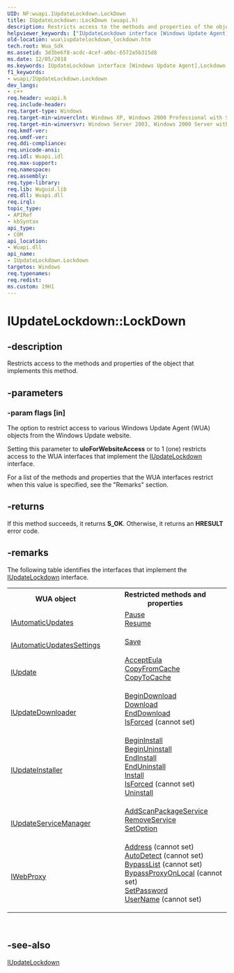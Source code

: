 ```yaml
---
UID: NF:wuapi.IUpdateLockdown.LockDown
title: IUpdateLockdown::LockDown (wuapi.h)
description: Restricts access to the methods and properties of the object that implements this method.helpviewer_keywords: ["IUpdateLockdown interface [Windows Update Agent]","Lockdown method","IUpdateLockdown.LockDown","IUpdateLockdown::LockDown","IUpdateLockdown::Lockdown","LockDown","Lockdown method [Windows Update Agent]","Lockdown method [Windows Update Agent]","IUpdateLockdown interface","wua.iupdatelockdown_lockdown","wuapi/IUpdateLockdown::Lockdown"]
old-location: wua\iupdatelockdown_lockdown.htm
tech.root: Wua_Sdk
ms.assetid: 3d3be6f8-acdc-4cef-a0bc-6572a5b315d8
ms.date: 12/05/2018
ms.keywords: IUpdateLockdown interface [Windows Update Agent],Lockdown method, IUpdateLockdown.LockDown, IUpdateLockdown::LockDown, IUpdateLockdown::Lockdown, LockDown, Lockdown method [Windows Update Agent], Lockdown method [Windows Update Agent],IUpdateLockdown interface, wua.iupdatelockdown_lockdown, wuapi/IUpdateLockdown::Lockdown
f1_keywords:
- wuapi/IUpdateLockdown.Lockdown
dev_langs:
- c++
req.header: wuapi.h
req.include-header: 
req.target-type: Windows
req.target-min-winverclnt: Windows XP, Windows 2000 Professional with SP3 [desktop apps only]
req.target-min-winversvr: Windows Server 2003, Windows 2000 Server with SP3 [desktop apps only]
req.kmdf-ver: 
req.umdf-ver: 
req.ddi-compliance: 
req.unicode-ansi: 
req.idl: Wuapi.idl
req.max-support: 
req.namespace: 
req.assembly: 
req.type-library: 
req.lib: Wuguid.lib
req.dll: Wuapi.dll
req.irql: 
topic_type:
- APIRef
- kbSyntax
api_type:
- COM
api_location:
- Wuapi.dll
api_name:
- IUpdateLockdown.Lockdown
targetos: Windows
req.typenames: 
req.redist: 
ms.custom: 19H1
---
```


# IUpdateLockdown::LockDown


## -description


Restricts access to the methods and properties of the object that implements this method.


## -parameters




### -param flags [in]

The option to restrict access to various Windows Update Agent (WUA) objects from the Windows Update website. 

Setting this parameter to  <b>uloForWebsiteAccess</b> or to 1 (one) restricts access to the WUA interfaces that implement the <a href="https://docs.microsoft.com/windows/desktop/api/wuapi/nn-wuapi-iupdatelockdown">IUpdateLockdown</a> interface.

For a list of the methods and properties that the WUA interfaces restrict when this value is specified, see the "Remarks" section.


## -returns



If this method succeeds, it returns <b xmlns:loc="http://microsoft.com/wdcml/l10n">S_OK</b>. Otherwise, it returns an <b xmlns:loc="http://microsoft.com/wdcml/l10n">HRESULT</b> error code.




## -remarks



The following table identifies the interfaces that implement the <a href="https://docs.microsoft.com/windows/desktop/api/wuapi/nn-wuapi-iupdatelockdown">IUpdateLockdown</a> interface.

<table>
<tr>
<th>WUA object</th>
<th>Restricted methods and properties</th>
</tr>
<tr>
<td>
<a href="https://docs.microsoft.com/windows/desktop/api/wuapi/nn-wuapi-iautomaticupdates">IAutomaticUpdates</a>
</td>
<td>
<dl>
<dd>
<a href="https://docs.microsoft.com/windows/desktop/api/wuapi/nf-wuapi-iautomaticupdates-pause">Pause</a>
</dd>
<dd>
<a href="https://docs.microsoft.com/windows/desktop/api/wuapi/nf-wuapi-iautomaticupdates-resume">Resume</a>
</dd>
</dl>
</td>
</tr>
<tr>
<td>
<a href="https://docs.microsoft.com/windows/desktop/api/wuapi/nn-wuapi-iautomaticupdatessettings">IAutomaticUpdatesSettings</a>
</td>
<td>
<dl>
<dd>
<a href="https://docs.microsoft.com/windows/desktop/api/wuapi/nf-wuapi-iautomaticupdatessettings-save">Save</a>
</dd>
</dl>
</td>
</tr>
<tr>
<td>
<a href="https://docs.microsoft.com/windows/desktop/api/wuapi/nn-wuapi-iupdate">IUpdate</a>
</td>
<td>
<dl>
<dd>
<a href="https://docs.microsoft.com/windows/desktop/api/wuapi/nf-wuapi-iupdate-accepteula">AcceptEula</a>
</dd>
<dd>
<a href="https://docs.microsoft.com/windows/desktop/api/wuapi/nf-wuapi-iupdate-copyfromcache">CopyFromCache</a>
</dd>
<dd>
<a href="https://docs.microsoft.com/windows/desktop/api/wuapi/nf-wuapi-iupdate2-copytocache">CopyToCache</a>
</dd>
</dl>
</td>
</tr>
<tr>
<td>
<a href="https://docs.microsoft.com/windows/desktop/api/wuapi/nn-wuapi-iupdate">IUpdateDownloader</a>
</td>
<td>
<dl>
<dd>
<a href="https://docs.microsoft.com/windows/desktop/api/wuapi/nf-wuapi-iupdatedownloader-download">BeginDownload</a>
</dd>
<dd>
<a href="https://docs.microsoft.com/windows/desktop/api/wuapi/nf-wuapi-iupdatedownloader-begindownload">Download</a>
</dd>
<dd>
<a href="https://docs.microsoft.com/windows/desktop/api/wuapi/nf-wuapi-iupdatedownloader-enddownload">EndDownload</a>
</dd>
<dd>
<a href="https://docs.microsoft.com/windows/desktop/api/wuapi/nf-wuapi-iupdatedownloader-get_isforced">IsForced</a> (cannot set)</dd>
</dl>
</td>
</tr>
<tr>
<td>
<a href="https://docs.microsoft.com/windows/desktop/api/wuapi/nn-wuapi-iupdateinstaller">IUpdateInstaller</a>
</td>
<td>
<dl>
<dd>
<a href="https://docs.microsoft.com/windows/desktop/api/wuapi/nf-wuapi-iupdateinstaller-begininstall">BeginInstall</a>
</dd>
<dd>
<a href="https://docs.microsoft.com/windows/desktop/api/wuapi/nf-wuapi-iupdateinstaller-beginuninstall">BeginUninstall</a>
</dd>
<dd>
<a href="https://docs.microsoft.com/windows/desktop/api/wuapi/nf-wuapi-iupdateinstaller-endinstall">EndInstall</a>
</dd>
<dd>
<a href="https://docs.microsoft.com/windows/desktop/api/wuapi/nf-wuapi-iupdateinstaller-enduninstall">EndUninstall</a>
</dd>
<dd>
<a href="https://docs.microsoft.com/windows/desktop/api/wuapi/nf-wuapi-iupdateinstaller-install">Install</a>
</dd>
<dd>
<a href="https://docs.microsoft.com/windows/desktop/api/wuapi/nf-wuapi-iupdateinstaller-get_isforced">IsForced</a> (cannot set)</dd>
<dd>
<a href="https://docs.microsoft.com/windows/desktop/api/wuapi/nf-wuapi-iupdateinstaller-uninstall">Uninstall</a>
</dd>
</dl>
</td>
</tr>
<tr>
<td>
<a href="https://docs.microsoft.com/windows/desktop/api/wuapi/nn-wuapi-iupdateservicemanager">IUpdateServiceManager</a>
</td>
<td>
<dl>
<dd>
<a href="https://docs.microsoft.com/windows/desktop/api/wuapi/nf-wuapi-iupdateservicemanager-addscanpackageservice">AddScanPackageService</a>
</dd>
<dd>
<a href="https://docs.microsoft.com/windows/desktop/api/wuapi/nf-wuapi-iupdateservicemanager-removeservice">RemoveService</a>
</dd>
<dd>
<a href="https://docs.microsoft.com/windows/desktop/api/wuapi/nf-wuapi-iupdateservicemanager-setoption">SetOption</a>
</dd>
</dl>
</td>
</tr>
<tr>
<td>
<a href="https://docs.microsoft.com/windows/desktop/api/wuapi/nn-wuapi-iwebproxy">IWebProxy</a>
</td>
<td>
<dl>
<dd>
<a href="https://docs.microsoft.com/windows/desktop/api/wuapi/nf-wuapi-iwebproxy-get_address">Address</a> (cannot set)</dd>
<dd>
<a href="https://docs.microsoft.com/windows/desktop/api/wuapi/nf-wuapi-iwebproxy-get_autodetect">AutoDetect</a> (cannot set)</dd>
<dd>
<a href="https://docs.microsoft.com/windows/desktop/api/wuapi/nf-wuapi-iwebproxy-get_bypasslist">BypassList</a> (cannot set)</dd>
<dd>
<a href="https://docs.microsoft.com/windows/desktop/api/wuapi/nf-wuapi-iwebproxy-get_bypassproxyonlocal">BypassProxyOnLocal</a> (cannot set)</dd>
<dd>
<a href="https://docs.microsoft.com/windows/desktop/api/wuapi/nf-wuapi-iwebproxy-setpassword">SetPassword</a>
</dd>
<dd>
<a href="https://docs.microsoft.com/windows/desktop/api/wuapi/nf-wuapi-iwebproxy-get_username">UserName</a> (cannot set)</dd>
</dl>
</td>
</tr>
</table>
 




## -see-also




<a href="https://docs.microsoft.com/windows/desktop/api/wuapi/nn-wuapi-iupdatelockdown">IUpdateLockdown</a>
 

 

